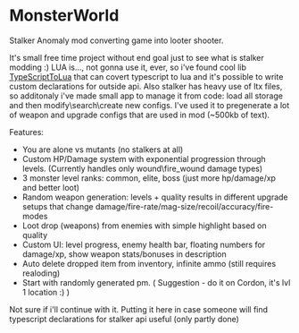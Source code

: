 # MonsterWorld
Stalker Anomaly mod converting game into looter shooter.

It's small free time project without end goal just to see what is stalker modding :) 
LUA is..., not gonna use it, ever, so i've found cool lib [TypeScriptToLua](https://typescripttolua.github.io/docs/getting-started) that can covert typescript to lua and it's possible to write custom declarations for outside api. 
Also stalker has heavy use of ltx files, so additonaly i've made small app to manage it from code: load all storage and then modify\search\create new configs. I've used it to pregenerate a lot of weapon and upgrade configs that are used in mod (~500kb of text). 

Features:
- You are alone vs mutants (no stalkers at all)
- Custom HP/Damage system with exponential progression through levels. (Currently handles only wound\fire_wound damage types) 
- 3 monster level ranks: common, elite, boss (just more hp/damage/xp and better loot)
- Random weapon generation: levels + quality results in different upgrade setups that change damage/fire-rate/mag-size/recoil/accuracy/fire-modes
- Loot drop (weapons) from enemies with simple highlight based on quality 
- Custom UI: level progress, enemy health bar, floating numbers for damage/xp, show weapon stats/bonuses in description
- Auto delete dropped item from inventory, infinite ammo (still requires realoding)
- Start with randomly generated pm. ( Suggestion - do it on Cordon, it's lvl 1 location :) )

Not sure if i'll continue with it. Putting it here in case someone will find typescript declarations for stalker api useful (only partly done)
